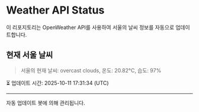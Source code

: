 
# Weather API Status

이 리포지토리는 OpenWeather API를 사용하여 서울의 날씨 정보를 자동으로 업데이트합니다.

## 현재 서울 날씨
> 서울의 현재 날씨: overcast clouds, 온도: 20.82°C, 습도: 97%

⏳ 업데이트 시간: 2025-10-11 17:31:34 (UTC)

---
자동 업데이트 봇에 의해 관리됩니다.
